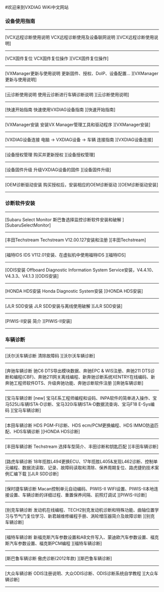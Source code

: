 <link rel="stylesheet" type="text/css" href="../include/style.css" />

#欢迎来到VXDIAG WiKi中文网站




<h3>设备使用指南</h3>

 
<hr />


<p class="font-p" style="background-image: url(../include/images/wifi.png)";>
[<span class="font4">VCX远程诊断使用说明 </span>
<span class="font0">VCX远程诊断使用及设备联网说明</span>
][VCX远程诊断使用说明]
</p>


<hr class="font-hr" />



<p class="font-p" style="background-image: url(../include/images/upfw.png)";>
[<span class="font4">VCX固件复位 </span>
<span class="font0">VCX固件复位操作</span>
][VCX固件复位操作]
</p>


<hr class="font-hr" />

<p class="font-p" style="background-image: url(../include/images/vx-setup.png)";>
[<span class="font4">VXManager更新与使用说明 </span>
<span class="font0">更新固件、授权、DoIP、设备配置... </span>
][VXManager更新与使用说明]
</p>


<hr class="font-hr" />


<p class="font-p" style="background-image: url(../include/images/yun.png)";>
[<span class="font4">云诊断使用说明 </span>
<span class="font0">使用云诊断进行车辆诊断说明</span>
][云诊断使用说明]
</p>


<hr class="font-hr" />


<p class="font-p" style="background-image: url(../include/images/vxdiag.png)";>
[<span class="font4">快速开始指南 </span>
<span class="font0">快速使用VXDIAG设备指南</span>
][快速开始指南]
</p>


<hr class="font-hr" />



<p class="font-p" style="background-image: url(../include/images/vx-setup.png)";>
[<span class="font4">VXManager安装 </span>
<span class="font0">安装VX Manager管理工具和驱动程序</span>
][VXManager安装]
</p>


<hr class="font-hr" />


<p class="font-p" style="background-image: url(../include/images/refresh.png)";>
[<span class="font4">VXDIAG设备连接 </span>
<span class="font0">电脑 -> VXDIAG设备 -> 车辆 连接指南</span>
][VXDIAG设备连接]
</p>

<hr class="font-hr" />


<p class="font-p" style="background-image: url(../include/images/license.png)";>
[<span class="font4">设备授权管理 </span>
<span class="font0">购买并更新授权</span>
][设备授权管理]
</p>


<hr class="font-hr" />


<p class="font-p" style="background-image: url(../include/images/upfw.png)";>
[<span class="font4">设备固件升级 </span>
<span class="font0">升级VXDIAG设备的固件</span>
][设备固件升级]
</p>


<hr class="font-hr" />


<p class="font-p" style="background-image: url(../include/images/apps.png)";>
[<span class="font4">OEM诊断驱动安装 </span>
<span class="font0">购买授权后，安装相应的OEM诊断驱动</span>
][OEM诊断驱动安装]
</p>


<hr class="font-hr" />




<h3>诊断软件安装</h3>

<hr />

<p class="font-p" style="background-image: url(../include/images/subaruselectmonitor.png)";>
[<span class="font4">Subaru Select Monitor </span>
<span class="font0">斯巴鲁选择监控诊断软件安装和破解</span>
][SubaruSelectMonitor]
</p>


<hr class="font-hr" />


<p class="font-p" style="background-image: url(../include/images/toyota-techstream.png)";>
[<span class="font4">丰田Techstream </span>
<span class="font0">Techstream V12.00.127安装和注册</span>
][丰田Techstream]
</p>


<hr class="font-hr" />


<p class="font-p" style="background-image: url(../include/images/ford-ids.png)";>
[<span class="font4">福特IDS </span>
<span class="font0">IDS V112.01安装、在虚拟机中使用福特IDS</span>
][福特IDS]
</p>


<hr class="font-hr" />


<p class="font-p" style="background-image: url(../include/images/odis.png)";>
[<span class="font4">ODIS安装 </span>
<span class="font0">Offboard Diagnostic Information System Service安装，V4.4.10、V4.3.3、V4.1.3</span>
][ODIS安装]
</p>


<hr class="font-hr" />


<p class="font-p" style="background-image: url(../include/images/diagsystem.png)";>
[<span class="font4">HONDA HDS安装 </span>
<span class="font0">Honda Diagnostic System安装</span>
][HONDA HDS安装]
</p>


<hr class="font-hr" />



<p class="font-p" style="background-image: url(../include/images/jlr-sdd.png)";>
[<span class="font4">JLR SDD安装 </span>
<span class="font0">JLR SDD安装与离线使用破解</span>
][JLR SDD安装]
</p>


<hr class="font-hr" />


<p class="font-p" style="background-image: url(../include/images/piwis-ii.png)";>
[<span class="font4">PIWIS-II安装 </span>
<span class="font0">简介</span>
][PIWIS-II安装]
</p>


<hr class="font-hr" />


<h3>车辆诊断</h3>

<hr />

<p class="font-p" style="background-image: url(../include/images/volvo.png)";>
[<span class="font4">沃尔沃车辆诊断 </span>
<span class="font0">清除故障码</span>
][沃尔沃车辆诊断]
</p>


<hr class="font-hr" />


<p class="font-p" style="background-image: url(../include/images/benz.png)";>
[<span class="font4">奔驰车辆诊断 </span>
<span class="font0">驰C6 DTS导出模块数据、奔驰EPC & WIS注册、奔驰211 DTS诊断和编程(CBF)、奔驰211网关离线编程、新奔驰诊断系统XENTRY在线编码、新奔驰工程师软件DTS、升级奔驰功能、奔驰诊断软件注册</span>
][奔驰车辆诊断]
</p>


<hr class="font-hr" />


<p class="font-p" style="background-image: url(../include/images/bmw.png)";>
[<span class="font4">宝马车辆诊断 <span class="new">[new]</span></span>
<span class="font0">宝马E系工程师编程和设码、INPA软件的简单进入操作、宝马525Li车辆ISTA-D诊断、宝马320i车辆ISTA-D数据流查询、宝马F18 E-Sys编码</span>
][宝马车辆诊断]
</p>


<hr class="font-hr" />



<p class="font-p" style="background-image: url(../include/images/honda.png)";>
[<span class="font4">本田车辆诊断 </span>
<span class="font0">HDS PGM-FI诊断、HDS ecm/PCM更换编程、HDS IMMO防盗匹配、HDS车辆诊断</span>
][HONDA HDS诊断]
</p>


<hr class="font-hr" />



<p class="font-p" style="background-image: url(../include/images/toyota.png)";>
[<span class="font4">丰田车辆诊断 </span>
<span class="font0">Techstream 选择车型简介、丰田诊断和钥匙匹配</span>
][丰田车辆诊断]
</p>


<hr class="font-hr" />


<p class="font-p" style="background-image: url(../include/images/jlr.png)";>
[<span class="font4">路虎车辆诊断 </span>
<span class="font0">18年揽胜L494更换ECU、17年揽胜L405&发现L462诊断、控制单元编程、数据流读取、记录、故障码读取和清除、保养周期复位、路虎捷豹技术案例汇编下载 </span>
][JLR SDD诊断]
</p>


<hr class="font-hr" />




<p class="font-p" style="background-image: url(../include/images/porsche.png)";>
[<span class="font4">保时捷车辆诊断 </span>
<span class="font0">Macan控制单元自动编码、PIWIS-II WIFI设置、PIWIS-II本地连接设置、车辆诊断的详细过程、重置保养间隔、前照灯调试 </span>
][PIWIS-II诊断]
</p>


<hr class="font-hr" />


<p class="font-p" style="background-image: url(../include/images/buick.png)";>
[<span class="font4">别克车辆诊断 </span>
<span class="font0">发动机在线编程、TECH2别克发动机诊断和特殊功能、曲轴位置学习与节气门复位学习、新君越维修编程手册、涡轮增压器简介及故障诊断</span>
][别克车辆诊断]
</p>


<hr class="font-hr" />


<p class="font-p" style="background-image: url(../include/images/ford.png)";>
[<span class="font4">福特车辆诊断 </span>
<span class="font0">新福克斯汽车参数设置和AB文件写入、蒙迪欧汽车参数设置、福克斯汽车参数设置、福克斯PCM编程</span>
][福特车辆诊断]
</p>


<hr class="font-hr" />


<p class="font-p" style="background-image: url(../include/images/subaru.png)";>
[<span class="font4">斯巴鲁车辆诊断 </span>
<span class="font0">傲虎诊断(2012年款) </span>
][斯巴鲁车辆诊断]
</p>


<hr class="font-hr" />


<p class="font-p" style="background-image: url(../include/images/volkswagen.png)";>
[<span class="font4">大众车辆诊断 </span>
<span class="font0">ODIS注册说明、大众ODIS诊断、ODIS诊断系统自学教程</span>
][大众车辆诊断]
</p>


<hr class="font-hr" />




[VCX远程诊断使用说明]:pages/vxmanager/remote/index.md "VCX远程诊断使用说明"
[VCX固件复位操作]:pages/vxmanager/firmwarereset/index.md "VCX固件复位操作"
[VXManager更新与使用说明]: pages/vxmanager/VXManagerUpdate.md	"VXManager更新与使用说明"
[云诊断使用说明]: pages/vxmanager/yun/index.md "云诊断使用说明"
[VXManager安装]: pages/vxmanager/index.md "VXManager安装"
[VXDIAG设备连接]: pages/vxmanager/vxdiag_connect.md "VXDIAG设备连接"
[设备授权管理]: pages/vxmanager/license.md "设备授权管理"
[设备固件升级]: pages/vxmanager/firmware.md
[OEM诊断驱动安装]: pages/vxmanager/oem.md "OEM诊断驱动安装"
[快速开始指南]: pages/vxmanager/guide.md "快速开始指南"


[SubaruSelectMonitor]: pages/subaru/subaruselectmonitor_install/index.md	"SubaruSelectMonitor"
[丰田Techstream]: pages/toyota/techstream_install/index.md	"丰田Techstream"
[福特IDS]: pages/ford/ids/index.md	"福特IDS"
[ODIS安装]: pages/volkswagen/odis_install/index.md     "ODIS安装"
[HONDA HDS安装]: pages/hds/hds_install/index.md     "HONDA HDS安装"
[JLR SDD安装]:   pages/jlr/jlr_install/index.md     "JLR SDD安装"
[PIWIS-II安装]:  pages/piwisii/install/index.md "PIWIS-II安装"


[HONDA HDS诊断]: pages/hds/index.md     "HONDA HDS诊断"
[JLR SDD诊断]:   pages/jlr/index.md     "JLR SDD诊断"
[PIWIS-II诊断]:  pages/piwisii/index.md "PIWIS-II诊断"
[丰田车辆诊断]:	pages/toyota/index.md "丰田车辆诊断"
[别克车辆诊断]:	pages/buick/index.md "别克车辆诊断"
[福特车辆诊断]:	pages/ford/index.md "福特车辆诊断"
[斯巴鲁车辆诊断]:	pages/subaru/index.md	"斯巴鲁车辆诊断"
[大众车辆诊断]:	pages/volkswagen/index.md	"大众车辆诊断"
[宝马车辆诊断]:	pages/bmw/index.md	"宝马车辆诊断"
[奔驰车辆诊断]:	pages/benz/index.md	"奔驰车辆诊断"
[沃尔沃车辆诊断]:	pages/volvo/index.md	"沃尔沃车辆诊断"

<!--
<p><div class="mainpage-image"><a href=""><img src="" alt="" /></a></div><div class="mainpage-text">[ <h4> </h4><p class="mainpage-p"> </p> ][]</div></p>
-->








